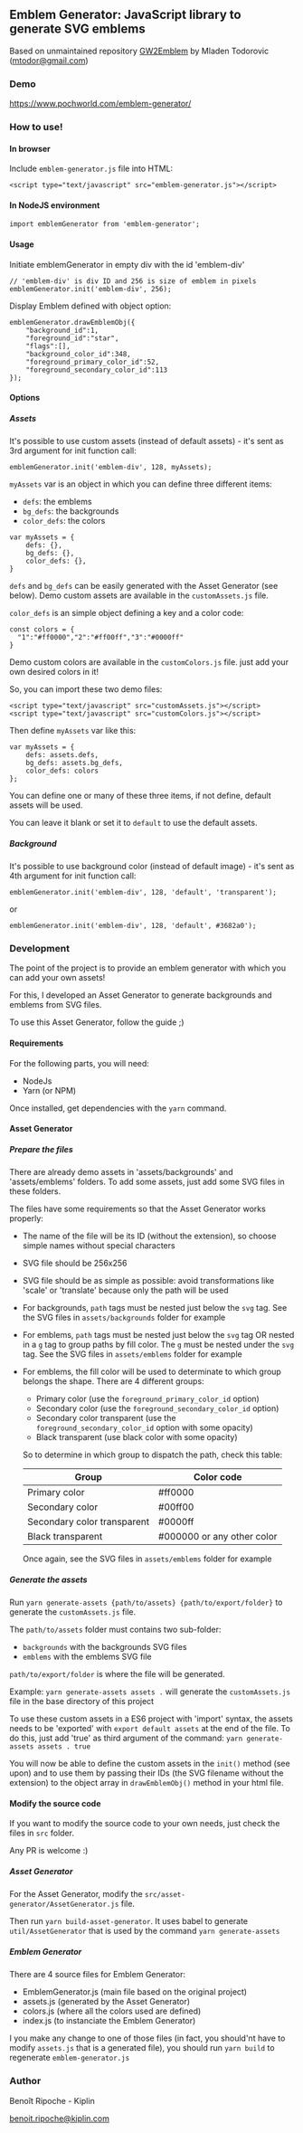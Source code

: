 ## Emblem Generator: JavaScript library to generate SVG emblems

Based on unmaintained repository [GW2Emblem](https://github.com/mtodor/gw2emblem) by Mladen Todorovic (mtodor@gmail.com)

### Demo
https://www.pochworld.com/emblem-generator/

### How to use!

#### In browser
Include `emblem-generator.js` file into HTML:

```
<script type="text/javascript" src="emblem-generator.js"></script>
```

#### In NodeJS environment
`import emblemGenerator from 'emblem-generator';`

#### Usage

Initiate emblemGenerator in empty div with the id 'emblem-div'

```
// 'emblem-div' is div ID and 256 is size of emblem in pixels
emblemGenerator.init('emblem-div', 256);
```

Display Emblem defined with object option:

```
emblemGenerator.drawEmblemObj({
	"background_id":1,
	"foreground_id":"star",
	"flags":[],
	"background_color_id":348,
	"foreground_primary_color_id":52,
	"foreground_secondary_color_id":113
});
```

#### Options

##### Assets

It's possible to use custom assets (instead of default assets) - it's sent as 3rd argument for init function call:

```
emblemGenerator.init('emblem-div', 128, myAssets);
```

`myAssets` var is an object in which you can define three different items:
- `defs`: the emblems
- `bg_defs`: the backgrounds
- `color_defs`: the colors

```
var myAssets = {
    defs: {},
    bg_defs: {},
    color_defs: {},
}
```

`defs` and `bg_defs` can be easily generated with the Asset Generator (see below). Demo custom assets are available in the `customAssets.js` file.

`color_defs` is an simple object defining a key and a color code:

```
const colors = {
  "1":"#ff0000","2":"#ff00ff","3":"#0000ff"
}
```

Demo custom colors are available in the `customColors.js` file. just add your own desired colors in it!

So, you can import these two demo files:
```
<script type="text/javascript" src="customAssets.js"></script>
<script type="text/javascript" src="customColors.js"></script>
```

Then define `myAssets` var like this:
```
var myAssets = {
    defs: assets.defs,
    bg_defs: assets.bg_defs,
    color_defs: colors
};
```

You can define one or many of these three items, if not define, default assets will be used.

You can leave it blank or set it to `default` to use the default assets.

##### Background

It's possible to use background color (instead of default image) - it's sent as 4th argument for init function call:
```
emblemGenerator.init('emblem-div', 128, 'default', 'transparent');
```
or
```
emblemGenerator.init('emblem-div', 128, 'default', #3682a0');
```

### Development

The point of the project is to provide an emblem generator with which you can add your own assets!

For this, I developed an Asset Generator to generate backgrounds and emblems from SVG files.

To use this Asset Generator, follow the guide ;)

#### Requirements

For the following parts, you will need:
- NodeJs
- Yarn (or NPM)

Once installed, get dependencies with the `yarn` command.

#### Asset Generator

##### Prepare the files
There are already demo assets in 'assets/backgrounds' and 'assets/emblems' folders. To add some assets, just add some SVG files in these folders.

The files have some requirements so that the Asset Generator works properly:
- The name of the file will be its ID (without the extension), so choose simple names without special characters
- SVG file should be 256x256
- SVG file should be as simple as possible: avoid transformations like 'scale' or 'translate' because only the path will be used 
- For backgrounds, `path` tags must be nested just below the `svg` tag. See the SVG files in `assets/backgrounds` folder for example
- For emblems, `path` tags must be nested just below the `svg` tag OR nested in a `g` tag to group paths by fill color. The `g` must be nested under the `svg` tag. See the SVG files in `assets/emblems` folder for example
- For emblems, the fill color will be used to determinate to which group belongs the shape. There are 4 different groups:
    - Primary color (use the `foreground_primary_color_id` option)
    - Secondary color (use the `foreground_secondary_color_id` option)
    - Secondary color transparent (use the `foreground_secondary_color_id` option with some opacity)
    - Black transparent (use black color with some opacity)
 
    So to determine in which group to dispatch the path, check this table:
    
    | Group                       | Color code                   |
    |-----------------------------|----------------------------|
    | Primary color               | #ff0000                    |
    | Secondary color             | #00ff00                    |
    | Secondary color transparent | #0000ff                    |
    | Black transparent           | #000000 or any other color |
    
    Once again, see the SVG files in `assets/emblems` folder for example
    
##### Generate the assets

Run `yarn generate-assets {path/to/assets} {path/to/export/folder}` to generate the `customAssets.js` file.

The `path/to/assets` folder must contains two sub-folder:
- `backgrounds` with the backgrounds SVG files
- `emblems` with the emblems SVG file

`path/to/export/folder` is where the file will be generated.

Example: `yarn generate-assets assets .` will generate the `customAssets.js` file in the base directory of this project

To use these custom assets in a ES6 project with 'import' syntax, the assets needs to be 'exported' with `export default assets` at the end of the file. To do this, just add 'true' as third argument of the command: `yarn generate-assets assets . true`

You will now be able to define the custom assets in the `init()` method (see upon) and to use them by passing their IDs (the SVG filename without the extension) to the object array in `drawEmblemObj()` method in your html file.

#### Modify the source code

If you want to modify the source code to your own needs, just check the files in `src` folder.

Any PR is welcome :)

##### Asset Generator

For the Asset Generator, modify the `src/asset-generator/AssetGenerator.js` file.

Then run `yarn build-asset-generator`. It uses babel to generate `util/AssetGenerator` that is used by the command `yarn generate-assets`

##### Emblem Generator

There are 4 source files for Emblem Generator:
- EmblemGenerator.js (main file based on the original project)
- assets.js (generated by the Asset Generator)
- colors.js (where all the colors used are defined)
- index.js (to instanciate the Emblem Generator)

I you make any change to one of those files (in fact, you should'nt have to modify `assets.js` that is a generated file), you should run `yarn build` to regenerate `emblem-generator.js`

### Author

Benoît Ripoche - Kiplin

benoit.ripoche@kiplin.com
